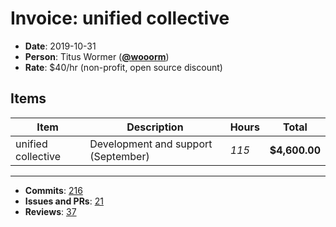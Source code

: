 # Invoice: unified collective

* **Date**: 2019-10-31
* **Person**: Titus Wormer ([**@wooorm**](https://github.com/wooorm))
* **Rate**: $40/hr (non-profit, open source discount)

## Items

| Item               | Description                         | Hours | Total         |
| ------------------ | ----------------------------------- | ----- | ------------- |
| unified collective | Development and support (September) | *115* | **$4,600.00** |

***

* **Commits**: [216](https://github.com/search?q=author%3Awooorm+committer-date%3A%222019-10-01..2019-11-01%22\&type=Commits)
* **Issues and PRs**: [21](https://github.com/search?q=author%3Awooorm+created%3A%222019-10-01..2019-11-01%22\&type=Issues)
* **Reviews**: [37](https://github.com/search?q=reviewed-by%3Awooorm+created%3A%222019-10-01..2019-11-01%22\&type=Issues)
